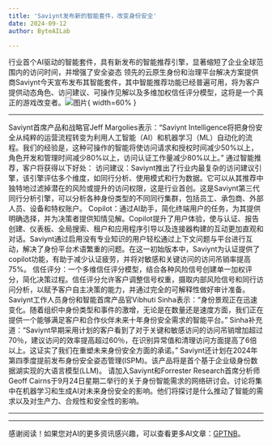 ```yaml
---
title: 'Saviynt发布新的智能套件，改变身份安全'
date: 2024-09-12
author: ByteAILab

---
```


行业首个AI驱动的智能套件，具有新发布的智能推荐引擎，显著缩短了企业全球范围内的访问时间，并增强了安全姿态
领先的云原生身份和治理平台解决方案提供商Saviynt今天宣布发布其智能套件，其中智能推荐功能已经普遍可用，将为客户提供动态角色、访问建议、可操作见解以及多维加权信任评分模型，这将是一个真正的游戏改变者。![图片](https://ai-techpark.com/wp-content/uploads/2024/09/Saviynt-960x540.jpg){ width=60% }

---

Saviynt首席产品和战略官Jeff Margolies表示：“Saviynt Intelligence将把身份安全从纯粹的运营流程转变为利用人工智能（AI）和机器学习（ML）自动化的流程。我们的经验是，这种可操作的智能将使访问请求和授权时间减少50%以上，角色开发和管理时间减少80%以上，访问认证工作量减少80%以上。”
通过智能推荐，客户将获得以下好处：
访问建议：Saviynt推出了行业内最复杂的访问建议引擎，该引擎评估多个维度，如同行分析、使用模式和行为数据。它可以从其推荐中独特地过滤掉潜在的风险或提升的访问权限，这是行业首创。这是Saviynt第三代同行分析引擎，可以分析各种身份类型的不同同行集群，包括员工、承包商、外部人员、设备和特权账户。
Copilot：通过AI助手，简化终端用户的任务，为其提供明确选择，并为决策者提供知情见解。Copilot提升了用户体验，使与认证、报告创建、仪表板、全局搜索、租户和应用程序引导以及连接器构建的互动更加直观和对话。Saviynt通过启用没有专业知识的用户轻松通过上下文问题与平台进行互动，解决了身份平台术语繁重的问题。在这一初始版本中，Saviynt为认证提供了copilot功能，有助于减少认证疲劳，并将对敏感和关键访问的访问吊销率提高75%。
信任评分：一个多维信任评分模型，结合各种风险信号创建单一加权评分，简化决策过程。信任评分允许客户调整信号权重，摄取内部风险信号和同行访问分析，以赋予客户自主决策的能力，并通过完全的可解释性做好审计准备。
Saviynt工作人员身份和智能首席产品官Vibhuti Sinha表示：“身份景观正在迅速变化。随着组织中身份类型和事件的激增，无论是在数量还是速度方面，我们正在提供一个能够满足客户和合作伙伴未来十年身份安全需求的智能平台。”
Sinha补充道：“Saviynt早期采用计划的客户看到了对于关键和敏感访问的访问吊销增加超过70％，建议访问的效率提高超过60％，在识别异常值和清理访问方面提高了6倍以上。这证实了我们在重塑未来身份安全方面的承诺。”
Saviynt还计划在2024年第四季度提前发布身份安全姿态管理(ISPM)。该产品将是首个基于企业级身份数据湖实现的大语言模型(LLM)。
请加入Saviynt和Forrester Research首席分析师Geoff Cairns于9月24日星期二举行的关于身份智能需求的网络研讨会。讨论将集中在机器学习和生成AI对未来身份安全的影响。他们将探讨是什么推动了智能的需求以及对生产力、合规性和安全性的影响。


---
---
感谢阅读！如果您对AI的更多资讯感兴趣，可以查看更多AI文章：[GPTNB](https://gptnb.com)。